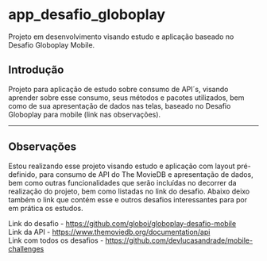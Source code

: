 # app_desafio_globoplay

Projeto em desenvolvimento visando estudo e aplicação baseado no Desafio Globoplay Mobile.


<!-- * [Introdução](#introdução) -->
<!-- * [Screenshots](#screenshots) -->
<!-- * [Observações](#observações) -->
<!-- * [Executando](#executando) -->
<!-- * [Contribua](#contribua) -->

## Introdução

Projeto para aplicação de estudo sobre consumo de API´s, visando aprender sobre esse consumo, seus métodos e pacotes utilizados, bem como de sua apresentação de dados nas telas, baseado no Desafio Globoplay para mobile (link nas observações).
<hr>


<!-- ## Screenshots
<p float="left">
  <img alt="Home Page" src="/screenshots/app_consumo_api.png" width="200" />
  <img alt="Lista de Todos" src="/screenshots/jsonplaceholdernew.png" width="200" />
  <img alt="Lista de Todos" src="/screenshots/openweathernew.png" width="200" />
  <img alt="Lista de Todos" src="/screenshots/studioghiblipage.png" width="200" />
  <img alt="Lista de Todos" src="/screenshots/studioghiblidetail.png" width="200" />
</p>
<hr> -->


## Observações

Estou realizando esse projeto visando estudo e aplicação com layout pré-definido, para consumo de API do The MovieDB e apresentação de dados, bem como outras funcionalidades que serão incluídas no decorrer da realização do projeto, bem como listadas no link do desafio.
Abaixo deixo também o link que contém esse e outros desafios interessantes para por em prática os estudos.

Link do desafio - https://github.com/globoi/globoplay-desafio-mobile<br>
Link da API - https://www.themoviedb.org/documentation/api<br>
Link com todos os desafios - https://github.com/devlucasandrade/mobile-challenges